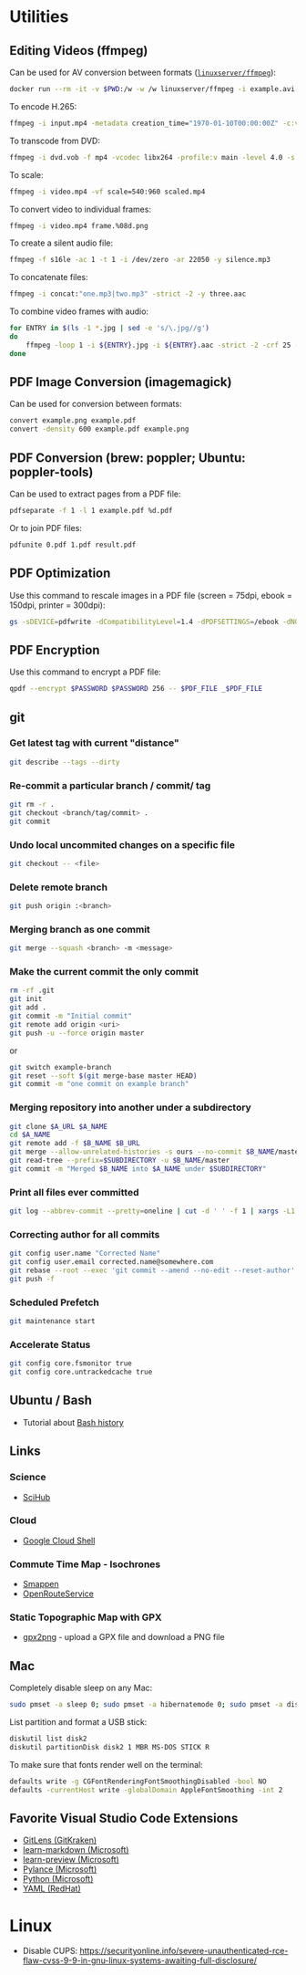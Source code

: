 # Utilities

## Editing Videos (ffmpeg)

Can be used for AV conversion between formats ([`linuxserver/ffmpeg`](https://github.com/linuxserver/docker-ffmpeg)):

```bash
docker run --rm -it -v $PWD:/w -w /w linuxserver/ffmpeg -i example.avi -c:a aac -c:v libx264 example.mp4
```

To encode H.265:

```bash
ffmpeg -i input.mp4 -metadata creation_time="1970-01-10T00:00:00Z" -c:v libx265 -c:a aac output.hevc.mp4
```

To transcode from DVD:

```bash
ffmpeg -i dvd.vob -f mp4 -vcodec libx264 -profile:v main -level 4.0 -s 480x384 -b:v 500k -maxrate 500k -bufsize 1000k -c:a aac -strict experimental -ac 2 -ar 48000 -ab 192k -threads 0 video.mp4
```

To scale:

```bash
ffmpeg -i video.mp4 -vf scale=540:960 scaled.mp4
```

To convert video to individual frames:

```bash
ffmpeg -i video.mp4 frame.%08d.png
```

To create a silent audio file:

```bash
ffmpeg -f s16le -ac 1 -t 1 -i /dev/zero -ar 22050 -y silence.mp3
```

To concatenate files:

```bash
ffmpeg -i concat:"one.mp3|two.mp3" -strict -2 -y three.aac
```

To combine video frames with audio:

```bash
for ENTRY in $(ls -1 *.jpg | sed -e 's/\.jpg//g')
do
    ffmpeg -loop 1 -i ${ENTRY}.jpg -i ${ENTRY}.aac -strict -2 -crf 25 -c:v libx264 -tune stillimage -pix_fmt yuv420p -shortest -y ${ENTRY}.mp4
done
```


## PDF Image Conversion (imagemagick)

Can be used for conversion between formats:

```bash
convert example.png example.pdf
convert -density 600 example.pdf example.png
```

## PDF Conversion (brew: poppler; Ubuntu: poppler-tools)

Can be used to extract pages from a PDF file:

```bash
pdfseparate -f 1 -l 1 example.pdf %d.pdf
```

Or to join PDF files:

```bash
pdfunite 0.pdf 1.pdf result.pdf
```

## PDF Optimization

Use this command to rescale images in a PDF file (screen = 75dpi, ebook = 150dpi, printer = 300dpi):

```bash
gs -sDEVICE=pdfwrite -dCompatibilityLevel=1.4 -dPDFSETTINGS=/ebook -dNOPAUSE -dQUIET -dBATCH -sOutputFile=output.pdf input.pdf
```

## PDF Encryption

Use this command to encrypt a PDF file:

```bash
qpdf --encrypt $PASSWORD $PASSWORD 256 -- $PDF_FILE _$PDF_FILE
```

## git

### Get latest tag with current "distance"

```bash
git describe --tags --dirty
```

### Re-commit a particular branch / commit/ tag

```bash
git rm -r .
git checkout <branch/tag/commit> .
git commit
```

### Undo local uncommited changes on a specific file

```bash
git checkout -- <file>
```

### Delete remote branch

```bash
git push origin :<branch>
```

### Merging branch as one commit

```bash
git merge --squash <branch> -m <message>
```

### Make the current commit the only commit

```bash
rm -rf .git
git init
git add .
git commit -m "Initial commit"
git remote add origin <uri>
git push -u --force origin master
```

or

```bash
git switch example-branch
git reset --soft $(git merge-base master HEAD)
git commit -m "one commit on example branch"
```

### Merging repository into another under a subdirectory

```bash
git clone $A_URL $A_NAME
cd $A_NAME
git remote add -f $B_NAME $B_URL
git merge --allow-unrelated-histories -s ours --no-commit $B_NAME/master
git read-tree --prefix=$SUBDIRECTORY -u $B_NAME/master
git commit -m "Merged $B_NAME into $A_NAME under $SUBDIRECTORY"
```

### Print all files ever committed

```bash
git log --abbrev-commit --pretty=oneline | cut -d ' ' -f 1 | xargs -L1 git diff-tree --no-commit-id --name-only -r | sort | uniq
```

### Correcting author for all commits

```bash
git config user.name "Corrected Name"
git config user.email corrected.name@somewhere.com
git rebase --root --exec 'git commit --amend --no-edit --reset-author'
git push -f
```

### Scheduled Prefetch

```bash
git maintenance start
```

### Accelerate Status

```bash
git config core.fsmonitor true
git config core.untrackedcache true
```

## Ubuntu / Bash

* Tutorial about [Bash history](https://www.digitalocean.com/community/tutorials/how-to-use-bash-history-commands-and-expansions-on-a-linux-vps)

## Links

### Science

* [SciHub](https://sci-hub.se/)

### Cloud

* [Google Cloud Shell](https://shell.cloud.google.com/)

### Commute Time Map - Isochrones

* [Smappen](https://www.smappen.com/)
* [OpenRouteService](https://maps.openrouteservice.org/)

### Static Topographic Map with GPX

* [gpx2png](https://altermarkive.github.io/altermarkive/gpx2png.html) - upload a GPX file and download a PNG file

## Mac

Completely disable sleep on any Mac:

```bash
sudo pmset -a sleep 0; sudo pmset -a hibernatemode 0; sudo pmset -a disablesleep 1;
```

List partition and format a USB stick:

```bash
diskutil list disk2
diskutil partitionDisk disk2 1 MBR MS-DOS STICK R
```

To make sure that fonts render well on the terminal:

```bash
defaults write -g CGFontRenderingFontSmoothingDisabled -bool NO
defaults -currentHost write -globalDomain AppleFontSmoothing -int 2
```

## Favorite Visual Studio Code Extensions

* [GitLens (GitKraken)](https://marketplace.visualstudio.com/items?itemName=eamodio.gitlens)
* [learn-markdown (Microsoft)](https://marketplace.visualstudio.com/items?itemName=docsmsft.docs-markdown)
* [learn-preview (Microsoft)](https://marketplace.visualstudio.com/items?itemName=docsmsft.docs-preview)
* [Pylance (Microsoft)](https://marketplace.visualstudio.com/items?itemName=ms-python.python)
* [Python (Microsoft)](https://marketplace.visualstudio.com/items?itemName=ms-python.python)
* [YAML (RedHat)](https://marketplace.visualstudio.com/items?itemName=redhat.vscode-yaml)

# Linux

- Disable CUPS: https://securityonline.info/severe-unauthenticated-rce-flaw-cvss-9-9-in-gnu-linux-systems-awaiting-full-disclosure/
